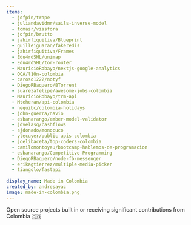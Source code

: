 ```yaml
---
items:
  - jofpin/trape
  - juliandavidmr/sails-inverse-model
  - tomasr/viasfora
  - jofpin/brutto
  - jahirfiquitiva/Blueprint
  - guilleiguaran/fakeredis
  - jahirfiquitiva/Frames
  - Edu4rdSHL/unimap
  - Edu4rdSHL/tor-router
  - MauricioRobayo/nextjs-google-analytics
  - OCA/l10n-colombia
  - caroso1222/notyf
  - DiegoRBaquero/BTorrent
  - suarezafelipe/awesome-jobs-colombia
  - MauricioRobayo/trm-api
  - Mteheran/api-colombia
  - nequibc/colombia-holidays
  - john-guerra/navio
  - esbanarango/ember-model-validator
  - jdvelasq/cashflows
  - sjdonado/monocuco
  - ylecuyer/public-apis-colombia
  - joelibaceta/top-coders-colombia
  - camilomontoyau/bootcamp-hablemos-de-programacion
  - esbanarango/Competitive-Programming
  - DiegoRBaquero/node-fb-messenger
  - erikagtierrez/multiple-media-picker
  - tiangolo/fastapi
  
display_name: Made in Colombia
created_by: andresayac
image: made-in-colombia.png
---
```

Open source projects built in or receiving significant contributions from Colombia :colombia:
